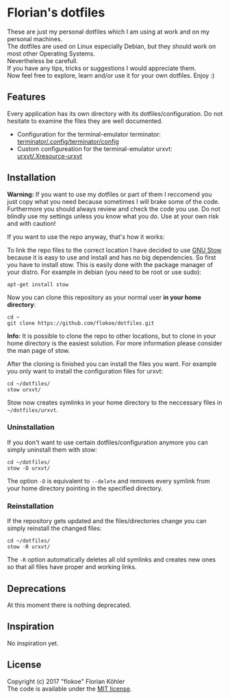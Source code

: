 # Florian's dotfiles
These are just my personal dotfiles which I am using at work and on my personal machines.  
The dotfiles are used on Linux especially Debian, but they should work on most other Operating Systems.  
Nevertheless be carefull.  
If you have any tips, tricks or suggestions I would appreciate them.  
Now feel free to explore, learn and/or use it for your own dotfiles. Enjoy :)
## Features
Every application has its own directory with its dotfiles/configuration. Do not hesitate to examine the files they are well documented.
* Configuration for the terminal-emulator terminator: [terminator/.config/terminator/config](terminator/.config/terminator/config)
* Custom configureation for the terminal-emulator urxvt: [urxvt/.Xresource-urxvt](urxvt/.Xresource-urxvt)

## Installation
**Warning:** If you want to use my dotfiles or part of them I reccomend you just copy what you need because sometimes I will brake some of the code. Furthermore you should always review and check the code you use. Do not blindly use my settings unless you know what you do. Use at your own risk and with caution!

If you want to use the repo anyway, that's how it works:

To link the repo files to the correct location I have decided to use [GNU Stow](https://www.gnu.org/software/stow/) because it is easy to use and install and has no big dependencies. So first you have to install stow. This is easily done with the package manager of your distro. For example in debian (you need to be root or use sudo):
```
apt-get install stow
```
Now you can clone this repository as your normal user **in your home directory**:  
```
cd ~
git clone https://github.com/flokoe/dotfiles.git
```
**Info:** It is possible to clone the repo to other locations, but to clone in your home directory is the easiest solution. For more information please consider the man page of stow.


After the cloning is finished you can install the files you want. For example you only want to install the configuration files for urxvt:
```
cd ~/dotfiles/
stow urxvt/
```
Stow now creates symlinks in your home directory to the neccessary files in `~/dotfiles/urxvt`.
### Uninstallation
If you don't want to use certain dotfiles/configuration anymore you can simply uninstall them with stow:
```
cd ~/dotfiles/
stow -D urxvt/
```
The option `-D` is equivalent to `--delete` and removes every symlink from your home directory pointing in the specified directory.
### Reinstallation
If the repository gets updated and the files/directories change you can simply reinstall the changed files:
```
cd ~/dotfiles/
stow -R urxvt/
```
The `-R` option automatically deletes all old symlinks and creates new ones so that all files have proper and working links.
## Deprecations
At this moment there is nothing deprecated.
## Inspiration
No inspiration yet.
## License
Copyright (c) 2017 "flokoe" Florian Köhler  
The code is available under the [MIT license](LICENSE).
